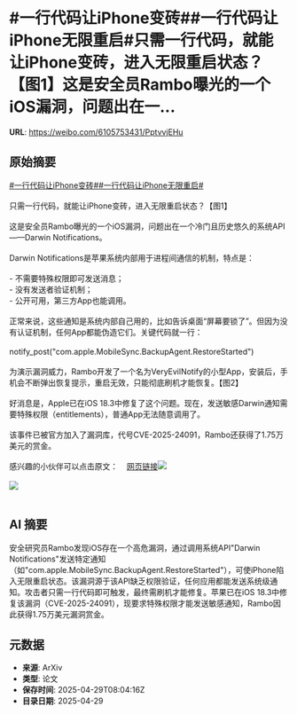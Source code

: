 # #一行代码让iPhone变砖##一行代码让iPhone无限重启#只需一行代码，就能让iPhone变砖，进入无限重启状态？【图1】这是安全员Rambo曝光的一个iOS漏洞，问题出在一...

**URL**: https://weibo.com/6105753431/PptvvjEHu

## 原始摘要

<a href="https://m.weibo.cn/search?containerid=231522type%3D1%26t%3D10%26q%3D%23%E4%B8%80%E8%A1%8C%E4%BB%A3%E7%A0%81%E8%AE%A9iPhone%E5%8F%98%E7%A0%96%23&amp;extparam=%23%E4%B8%80%E8%A1%8C%E4%BB%A3%E7%A0%81%E8%AE%A9iPhone%E5%8F%98%E7%A0%96%23" data-hide=""><span class="surl-text">#一行代码让iPhone变砖#</span></a><a href="https://m.weibo.cn/search?containerid=231522type%3D1%26t%3D10%26q%3D%23%E4%B8%80%E8%A1%8C%E4%BB%A3%E7%A0%81%E8%AE%A9iPhone%E6%97%A0%E9%99%90%E9%87%8D%E5%90%AF%23&amp;extparam=%23%E4%B8%80%E8%A1%8C%E4%BB%A3%E7%A0%81%E8%AE%A9iPhone%E6%97%A0%E9%99%90%E9%87%8D%E5%90%AF%23" data-hide=""><span class="surl-text">#一行代码让iPhone无限重启#</span></a><br><br>只需一行代码，就能让iPhone变砖，进入无限重启状态？【图1】<br><br>这是安全员Rambo曝光的一个iOS漏洞，问题出在一个冷门且历史悠久的系统API——Darwin Notifications。<br><br>Darwin Notifications是苹果系统内部用于进程间通信的机制，特点是：<br><br>- 不需要特殊权限即可发送消息；<br>- 没有发送者验证机制；<br>- 公开可用，第三方App也能调用。<br><br>正常来说，这些通知是系统内部自己用的，比如告诉桌面“屏幕要锁了”。但因为没有认证机制，任何App都能伪造它们。关键代码就一行：<br><br>notify_post("com.apple.MobileSync.BackupAgent.RestoreStarted")<br><br>为演示漏洞威力，Rambo开发了一个名为VeryEvilNotify的小型App，安装后，手机会不断弹出恢复提示，重启无效，只能彻底刷机才能恢复。【图2】<br><br>好消息是，Apple已在iOS 18.3中修复了这个问题。现在，发送敏感Darwin通知需要特殊权限（entitlements），普通App无法随意调用了。<br><br>该事件已被官方加入了漏洞库，代号CVE-2025-24091，Rambo还获得了1.75万美元的赏金。<br><br>感兴趣的小伙伴可以点击原文：<a href="https://weibo.cn/sinaurl?u=https%3A%2F%2Frambo.codes%2Fposts%2F2025-04-24-how-a-single-line-of-code-could-brick-your-iphone" data-hide=""><span class="url-icon"><img style="width: 1rem;height: 1rem" src="https://h5.sinaimg.cn/upload/2015/09/25/3/timeline_card_small_web_default.png" referrerpolicy="no-referrer"></span><span class="surl-text">网页链接</span></a><img style="" src="https://tvax2.sinaimg.cn/large/006Fd7o3gy1i0xh6s8yajg30ik0acu11.gif" referrerpolicy="no-referrer"><br><br><img style="" src="https://tvax4.sinaimg.cn/large/006Fd7o3gy1i0xh6qpw7og306u0diwki.gif" referrerpolicy="no-referrer"><br><br>

## AI 摘要

安全研究员Rambo发现iOS存在一个高危漏洞，通过调用系统API"Darwin Notifications"发送特定通知（如"com.apple.MobileSync.BackupAgent.RestoreStarted"），可使iPhone陷入无限重启状态。该漏洞源于该API缺乏权限验证，任何应用都能发送系统级通知。攻击者只需一行代码即可触发，最终需刷机才能修复。苹果已在iOS 18.3中修复该漏洞（CVE-2025-24091），现要求特殊权限才能发送敏感通知，Rambo因此获得1.75万美元漏洞赏金。

## 元数据

- **来源**: ArXiv
- **类型**: 论文
- **保存时间**: 2025-04-29T08:04:16Z
- **目录日期**: 2025-04-29
